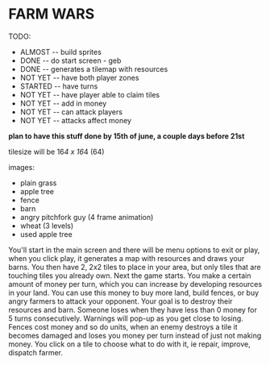 # FARM WARS

TODO:

- ALMOST -- build sprites
- DONE -- do start screen - geb
- DONE -- generates a tilemap with resources
- NOT YET -- have both player zones
- STARTED -- have turns
- NOT YET -- have player able to claim tiles
- NOT YET -- add in money
- NOT YET -- can attack players
- NOT YET -- attacks affect money

**plan to have this stuff done by 15th of june, a couple days before 21st**

tilesize will be 16*4 x 16*4 (64)

images:
- plain grass
- apple tree
- fence
- barn
- angry pitchfork guy (4 frame animation)
- wheat (3 levels)
- used apple tree

You'll start in the main screen and there will be menu options to exit or play, when you click play, it generates a map with resources and draws your barns.
You then have 2, 2x2 tiles to place in your area, but only tiles that are touching tiles you already own.
Next the game starts. You make a certain amount of money per turn, which you can increase by developing resources in your land.
You can use this money to buy more land, build fences, or buy angry farmers to attack your opponent.
Your goal is to destroy their resources and barn. Someone loses when they have less than 0 money for 5 turns consecutively.  Warnings will pop-up as you get close to losing.
Fences cost money and so do units, when an enemy destroys a tile it becomes damaged and loses you money per turn instead of just not making money.
You click on a tile to choose what to do with it, ie repair, improve, dispatch farmer.
